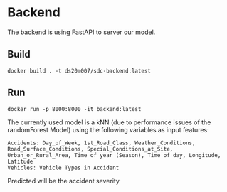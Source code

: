 # Backend

The backend is using FastAPI to server our model.

## Build

```
docker build . -t ds20m007/sdc-backend:latest     
```

## Run

```
docker run -p 8000:8000 -it backend:latest
```

The currently used model is a kNN (due to performance issues of the randomForest Model) using the following variables as input features:

	Accidents: Day_of_Week, 1st_Road_Class, Weather_Conditions, Road_Surface_Conditions, Special_Conditions_at_Site, Urban_or_Rural_Area, Time of year (Season), Time of day, Longitude, Latitude
	Vehicles: Vehicle Types in Accident

Predicted will be the accident severity
